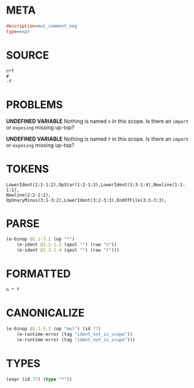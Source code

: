 # META
~~~ini
description=mul_comment_neg
type=expr
~~~
# SOURCE
~~~roc
n*f
#
-f
~~~
# PROBLEMS
**UNDEFINED VARIABLE**
Nothing is named `n` in this scope.
Is there an `import` or `exposing` missing up-top?

**UNDEFINED VARIABLE**
Nothing is named `f` in this scope.
Is there an `import` or `exposing` missing up-top?

# TOKENS
~~~zig
LowerIdent(1:1-1:2),OpStar(1:2-1:3),LowerIdent(1:3-1:4),Newline(1:1-1:1),
Newline(2:2-2:2),
OpUnaryMinus(3:1-3:2),LowerIdent(3:2-3:3),EndOfFile(3:3-3:3),
~~~
# PARSE
~~~clojure
(e-binop @1.1-3.2 (op "*")
	(e-ident @1.1-1.2 (qaul "") (raw "n"))
	(e-ident @1.3-1.4 (qaul "") (raw "f")))
~~~
# FORMATTED
~~~roc
n * f
~~~
# CANONICALIZE
~~~clojure
(e-binop @1.1-3.2 (op "mul") (id 77)
	(e-runtime-error (tag "ident_not_in_scope"))
	(e-runtime-error (tag "ident_not_in_scope")))
~~~
# TYPES
~~~clojure
(expr (id 77) (type "*"))
~~~
